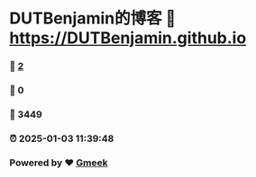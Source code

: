 # DUTBenjamin的博客 :link: https://DUTBenjamin.github.io 
### :page_facing_up: [2](https://DUTBenjamin.github.io/tag.html) 
### :speech_balloon: 0 
### :hibiscus: 3449 
### :alarm_clock: 2025-01-03 11:39:48 
### Powered by :heart: [Gmeek](https://github.com/Meekdai/Gmeek)
